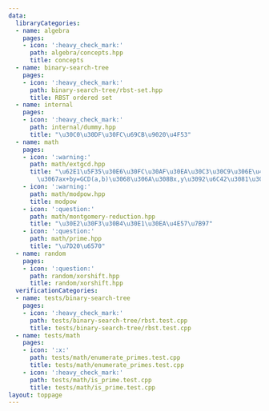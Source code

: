 ```yaml
---
data:
  libraryCategories:
  - name: algebra
    pages:
    - icon: ':heavy_check_mark:'
      path: algebra/concepts.hpp
      title: concepts
  - name: binary-search-tree
    pages:
    - icon: ':heavy_check_mark:'
      path: binary-search-tree/rbst-set.hpp
      title: RBST ordered set
  - name: internal
    pages:
    - icon: ':heavy_check_mark:'
      path: internal/dummy.hpp
      title: "\u30C0\u30DF\u30FC\u69CB\u9020\u4F53"
  - name: math
    pages:
    - icon: ':warning:'
      path: math/extgcd.hpp
      title: "\u62E1\u5F35\u30E6\u30FC\u30AF\u30EA\u30C3\u30C9\u306E\u4E92\u9664\u6CD5\
        \u3067ax+by=GCD(a,b)\u3068\u306A\u308Bx,y\u3092\u6C42\u3081\u308B"
    - icon: ':warning:'
      path: math/modpow.hpp
      title: modpow
    - icon: ':question:'
      path: math/montgomery-reduction.hpp
      title: "\u30E2\u30F3\u30B4\u30E1\u30EA\u4E57\u7B97"
    - icon: ':question:'
      path: math/prime.hpp
      title: "\u7D20\u6570"
  - name: random
    pages:
    - icon: ':question:'
      path: random/xorshift.hpp
      title: random/xorshift.hpp
  verificationCategories:
  - name: tests/binary-search-tree
    pages:
    - icon: ':heavy_check_mark:'
      path: tests/binary-search-tree/rbst.test.cpp
      title: tests/binary-search-tree/rbst.test.cpp
  - name: tests/math
    pages:
    - icon: ':x:'
      path: tests/math/enumerate_primes.test.cpp
      title: tests/math/enumerate_primes.test.cpp
    - icon: ':heavy_check_mark:'
      path: tests/math/is_prime.test.cpp
      title: tests/math/is_prime.test.cpp
layout: toppage
---
```

